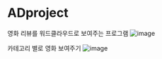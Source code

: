 # ADproject
영화 리뷰를 워드클라우드로 보여주는 프로그램
![image](https://user-images.githubusercontent.com/66466139/142572220-a666821c-c89b-4b96-8ee0-c297940651f5.png)

카테고리 별로 영화 보여주기
![image](https://user-images.githubusercontent.com/66466139/142572302-e80a8503-5f3b-4a9c-a020-481a9fc14d68.png)
